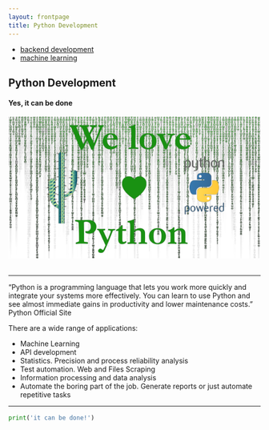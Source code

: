 ```yaml
---
layout: frontpage
title: Python Development
---
```


<div class="navbar">
  <div class="navbar-inner">
      <ul class="nav">
          <li><a href="backend_development.html">backend development</a></li>
          <li><a href="machine_learning.html">machine learning</a></li>
      </ul>
  </div>
</div>

## Python Development

#### Yes, it can be done
<img src="../../assets/services/python_development_1.png" alt="python development" title="python development"/>
<br/>
<br/>

***
“Python is a programming language that lets you work more quickly and integrate your systems more effectively. You can learn to use Python and see almost immediate gains in productivity and lower maintenance costs.” Python Official Site

There are a wide range of applications:

- Machine Learning
- API development
- Statistics. Precision and process reliability analysis
- Test automation. Web and Files Scraping
- Information processing and data analysis
- Automate the boring part of the job. Generate reports or just automate repetitive tasks


***

```python
print('it can be done!')
```